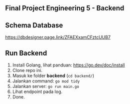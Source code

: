 ## Final Project Engineering 5 - Backend

## Schema Database

https://dbdesigner.page.link/ZFAEXxamCFztcUUB7

## Run Backend

1. Install Golang, lihat panduan: https://go.dev/doc/install
2. Clone repo ini.
3. Masuk ke folder <b>backend</b> (`cd backend/`)
4. Jalankan command: `go mod tidy`
5. Jalankan server: `go run main.go`
6. Lihat endpoint pada log.
7. Done.
